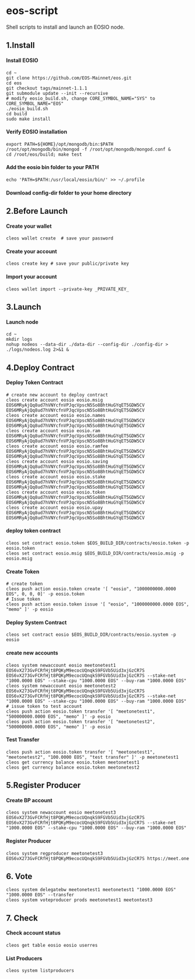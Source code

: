 # eos-script

Shell scripts to install and launch an EOSIO node.

## 1.Install

#### Install EOSIO
```
cd ~
git clone https://github.com/EOS-Mainnet/eos.git
cd eos
git checkout tags/mainnet-1.1.1
git submodule update --init --recursive
# modify eosio_build.sh, change CORE_SYMBOL_NAME="SYS" to CORE_SYMBOL_NAME="EOS"
./eosio_build.sh
cd build
sudo make install
```


#### Verify EOSIO installation
```
export PATH=${HOME}/opt/mongodb/bin:$PATH
/root/opt/mongodb/bin/mongod -f /root/opt/mongodb/mongod.conf &
cd /root/eos/build; make test
```


#### Add the eosio bin folder to your PATH
```
echo 'PATH=$PATH:/usr/local/eosio/bin/' >> ~/.profile
```

#### Download config-dir folder to your home directory


## 2.Before Launch

#### Create your wallet
```
cleos wallet create  # save your password
```


#### Create your account
```
cleos create key # save your public/private key
```


#### Import your account 
```
cleos wallet import --private-key _PRIVATE_KEY_
```


## 3.Launch

#### Launch node
```
cd ~
mkdir logs
nohup nodeos --data-dir ./data-dir --config-dir ./config-dir > ./logs/nodeos.log 2>&1 &
```

## 4.Deploy Contract

#### Deploy Token Contract
```
# create new account to deploy contract
cleos create account eosio eosio.msig EOS6MRyAjQq8ud7hVNYcfnVPJqcVpscN5So8BhtHuGYqET5GDW5CV EOS6MRyAjQq8ud7hVNYcfnVPJqcVpscN5So8BhtHuGYqET5GDW5CV
cleos create account eosio eosio.names EOS6MRyAjQq8ud7hVNYcfnVPJqcVpscN5So8BhtHuGYqET5GDW5CV EOS6MRyAjQq8ud7hVNYcfnVPJqcVpscN5So8BhtHuGYqET5GDW5CV
cleos create account eosio eosio.ram EOS6MRyAjQq8ud7hVNYcfnVPJqcVpscN5So8BhtHuGYqET5GDW5CV EOS6MRyAjQq8ud7hVNYcfnVPJqcVpscN5So8BhtHuGYqET5GDW5CV
cleos create account eosio eosio.ramfee EOS6MRyAjQq8ud7hVNYcfnVPJqcVpscN5So8BhtHuGYqET5GDW5CV EOS6MRyAjQq8ud7hVNYcfnVPJqcVpscN5So8BhtHuGYqET5GDW5CV
cleos create account eosio eosio.saving EOS6MRyAjQq8ud7hVNYcfnVPJqcVpscN5So8BhtHuGYqET5GDW5CV EOS6MRyAjQq8ud7hVNYcfnVPJqcVpscN5So8BhtHuGYqET5GDW5CV
cleos create account eosio eosio.stake EOS6MRyAjQq8ud7hVNYcfnVPJqcVpscN5So8BhtHuGYqET5GDW5CV EOS6MRyAjQq8ud7hVNYcfnVPJqcVpscN5So8BhtHuGYqET5GDW5CV
cleos create account eosio eosio.token EOS6MRyAjQq8ud7hVNYcfnVPJqcVpscN5So8BhtHuGYqET5GDW5CV EOS6MRyAjQq8ud7hVNYcfnVPJqcVpscN5So8BhtHuGYqET5GDW5CV
cleos create account eosio eosio.upay EOS6MRyAjQq8ud7hVNYcfnVPJqcVpscN5So8BhtHuGYqET5GDW5CV EOS6MRyAjQq8ud7hVNYcfnVPJqcVpscN5So8BhtHuGYqET5GDW5CV
```
    
#### deploy token contract
```
cleos set contract eosio.token $EOS_BUILD_DIR/contracts/eosio.token -p eosio.token
cleos set contract eosio.msig $EOS_BUILD_DIR/contracts/eosio.msig -p eosio.msig
```

#### Create Token
```
# create token
cleos push action eosio.token create '[ "eosio", "1000000000.0000 EOS", 0, 0, 0]' -p eosio.token 
# Issue token
cleos push action eosio.token issue '[ "eosio", "1000000000.0000 EOS", "memo" ]' -p eosio

```

#### Deploy System Contract
```
cleos set contract eosio $EOS_BUILD_DIR/contracts/eosio.system -p eosio
```

#### create new accounts
```
cleos system newaccount eosio meetonetest1 EOS6vX273GvFCRfHjt8PQKyM9ecocUQnqkS9FGVb5Uid3xjGzCR7S EOS6vX273GvFCRfHjt8PQKyM9ecocUQnqkS9FGVb5Uid3xjGzCR7S --stake-net "1000.0000 EOS" --stake-cpu "1000.0000 EOS" --buy-ram "1000.0000 EOS"
cleos system newaccount eosio meetonetest2 EOS6vX273GvFCRfHjt8PQKyM9ecocUQnqkS9FGVb5Uid3xjGzCR7S EOS6vX273GvFCRfHjt8PQKyM9ecocUQnqkS9FGVb5Uid3xjGzCR7S --stake-net "1000.0000 EOS" --stake-cpu "1000.0000 EOS" --buy-ram "1000.0000 EOS"
# issue token to test account
cleos push action eosio.token transfer '[ "meetonetest1", "500000000.0000 EOS", "memo" ]' -p eosio
cleos push action eosio.token transfer '[ "meetonetest2", "500000000.0000 EOS", "memo" ]' -p eosio
```

#### Test Transfer
```
cleos push action eosio.token transfer '[ "meetonetest1", "meetonetest2", "100.0000 EOS", "test transfer" ]' -p meetonetest1
cleos get currency balance eosio.token meetonetest1
cleos get currency balance eosio.token meetonetest2
```

## 5.Register Producer

#### Create BP account
```
cleos system newaccount eosio meetonetest3 EOS6vX273GvFCRfHjt8PQKyM9ecocUQnqkS9FGVb5Uid3xjGzCR7S EOS6vX273GvFCRfHjt8PQKyM9ecocUQnqkS9FGVb5Uid3xjGzCR7S --stake-net "1000.0000 EOS" --stake-cpu "1000.0000 EOS" --buy-ram "1000.0000 EOS"
```


#### Register Producer
```
cleos system regproducer meetonetest3 EOS6vX273GvFCRfHjt8PQKyM9ecocUQnqkS9FGVb5Uid3xjGzCR7S https://meet.one
```

## 6. Vote

```
cleos system delegatebw meetonetest1 meetonetest1 "1000.0000 EOS" "1000.0000 EOS" --transfer
cleos system voteproducer prods meetonetest1 meetontest3
```

## 7. Check

#### Check account status
```
cleos get table eosio eosio userres
```

#### List Producers
```
cleos system listproducers
```
